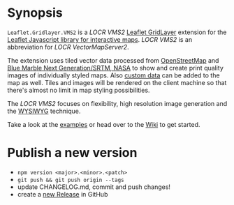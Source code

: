 # Synopsis

`Leaflet.Gridlayer.VMS2` is a _LOCR VMS2_ [Leaflet GridLayer](https://leafletjs.com/reference.html#gridlayer) extension for the [Leaflet Javascript library for interactive maps](https://leafletjs.com/). _LOCR VMS2_ is an abbreviation for _LOCR VectorMapServer2_. 

The extension uses tiled vector data processed from [OpenStreetMap](https://www.openstreetmap.org/) and [Blue Marble Next Generation/SRTM, NASA](https://earthobservatory.nasa.gov/) to show and create print quality images of individually styled maps. Also [custom data](https://github.com/locr-company/Leaflet.GridLayer.VMS2/wiki#custom-data) can be added to the map as well. Tiles and images will be rendered on the client machine so that there's almost no limit in map styling possibilities.

The _LOCR VMS2_ focuses on flexibility, high resolution image generation and the [WYSIWYG](https://en.wikipedia.org/wiki/WYSIWYG) technique.

Take a look at the [examples](https://github.com/locr-company/Leaflet.GridLayer.VMS2/wiki#examples) or head over to the [Wiki](https://github.com/locr-company/Leaflet.GridLayer.VMS2/wiki) to get started.

# Publish a new version

* ```npm version <major>.<minor>.<patch>```
* ```git push && git push origin --tags```
* update CHANGELOG.md, commit and push changes!  
* create a [new Release](https://github.com/locr-company/Leaflet.GridLayer.VMS2/releases/new) in GitHub
